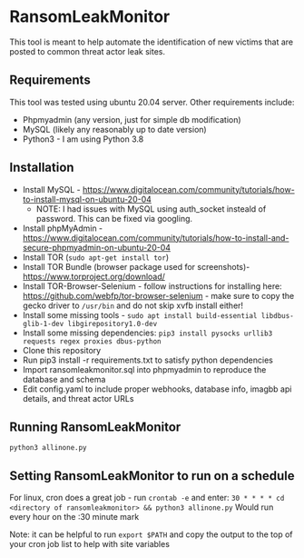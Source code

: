 # RansomLeakMonitor
This tool is meant to help automate the identification of new victims that are posted to common threat actor leak sites. 

## Requirements
This tool was tested using ubuntu 20.04 server. Other requirements include:
- Phpmyadmin (any version, just for simple db modification)
- MySQL (likely any reasonably up to date version)
- Python3 - I am using Python 3.8


## Installation
- Install MySQL - https://www.digitalocean.com/community/tutorials/how-to-install-mysql-on-ubuntu-20-04
  - NOTE: I had issues with MySQL using auth_socket insteald of password. This can be fixed via googling.
- Install phpMyAdmin - https://www.digitalocean.com/community/tutorials/how-to-install-and-secure-phpmyadmin-on-ubuntu-20-04
- Install TOR (```sudo apt-get install tor```)
- Install TOR Bundle (browser package used for screenshots)- https://www.torproject.org/download/
- Install TOR-Browser-Selenium - follow instructions for installing here: https://github.com/webfp/tor-browser-selenium - make sure to copy the gecko driver to ```/usr/bin``` and do not skip xvfb install either!
- Install some missing tools - ```sudo apt install build-essential libdbus-glib-1-dev libgirepository1.0-dev```
- Install some missing dependencies: ```pip3 install pysocks urllib3 requests regex proxies dbus-python```
- Clone this repository
- Run pip3 install -r requirements.txt to satisfy python dependencies
- Import ransomleakmonitor.sql into phpmyadmin to reproduce the database and schema
- Edit config.yaml to include proper webhooks, database info, imagbb api details, and threat actor URLs

## Running RansomLeakMonitor
```python3 allinone.py```

## Setting RansomLeakMonitor to run on a schedule
For linux, cron does a great job - run ```crontab -e``` and enter:
```30 * * * * cd <directory of ransomleakmonitor> && python3 allinone.py```
Would run every hour on the :30 minute mark

Note: it can be helpful to run ```export $PATH``` and copy the output to the top of your cron job list to help with site variables
